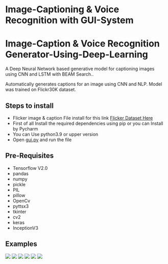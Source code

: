 # Image-Captioning & Voice Recognition with GUI-System

# Image-Caption & Voice Recognition Generator-Using-Deep-Learning

<p>A Deep Neural Network based generative model for captioning images using CNN and LSTM with BEAM Search..</p>
<p>Automatically generates captions for an image using CNN and NLP. Model was trained on Flickr30K dataset.</p>

<h2>Steps to install</h2>
<ul>
<li>Flicker image & caption File install for this link <a href="https://www.kaggle.com/datasets/adityajn105/flickr8k">Flicker Dataset Here</a></li>
    <li>First of all Install the required dependencies using pip or you can Install by Pycharm</li>
    <li>You can Use python3.9 or upper version </li>
    <li>Open <a href="gui.py">gui.py</a> and run the file</li>
</ul>

<h2> Pre-Requisites</h2>
<ul>
    <li>Tensorflow V2.0</li>
    <li>pandas</li>
    <li>numpy</li>
    <li>pickle</li>
    <li>PIL</li>
    <li> pillow</li>
    <li>OpenCv</li>
    <li>pyttsx3</li>
    <li>tkinter</li>
    <li>cv2</li>
    <li>keras</li>
    <li>InceptionV3</li>
</ul>

<h2>Examples </h2>
<img src = "images/snow.png">
<img src = "images/group.png">
<img src = "images/dog.png">
<img src = "images/race.png">
<img src = "images/guitar.png">
<img src = "images/work.png">
